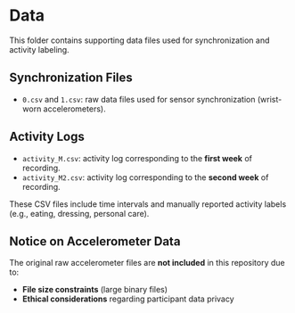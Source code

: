 # Data

This folder contains supporting data files used for synchronization and activity labeling.

## Synchronization Files
- `0.csv` and `1.csv`: raw data files used for sensor synchronization (wrist-worn accelerometers).

## Activity Logs
- `activity_M.csv`: activity log corresponding to the **first week** of recording.
- `activity_M2.csv`: activity log corresponding to the **second week** of recording.

These CSV files include time intervals and manually reported activity labels (e.g., eating, dressing, personal care).

## Notice on Accelerometer Data
The original raw accelerometer files are **not included** in this repository due to:
- **File size constraints** (large binary files)
- **Ethical considerations** regarding participant data privacy


